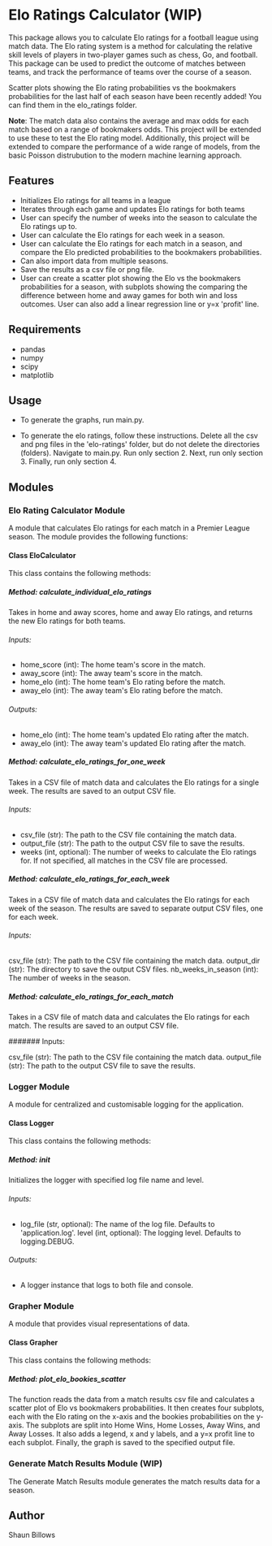 # Elo Ratings Calculator (WIP)

This package allows you to calculate Elo ratings for a football league using match data. The Elo rating system is a method for calculating the relative skill levels of players in two-player games such as chess, Go, and football. This package can be used to predict the outcome of matches between teams, and track the performance of teams over the course of a season.

Scatter plots showing the Elo rating probabilities vs the bookmakers probabilities for the last half of each season have been recently added! You can find them in the elo_ratings folder.

**Note**: The match data also contains the average and max odds for each match based on a range of bookmakers odds. This project will be extended to use these to test the Elo rating model. Additionally, this project will be extended to compare the performance of a wide range of models, from the basic Poisson distrubution to the modern machine learning approach.

## Features

- Initializes Elo ratings for all teams in a league
- Iterates through each game and updates Elo ratings for both teams
- User can specify the number of weeks into the season to calculate the Elo ratings up to.
- User can calculate the Elo ratings for each week in a season.
- User can calculate the Elo ratings for each match in a season, and compare the Elo predicted probabilities to the bookmakers probabilities.
- Can also import data from multiple seasons.
- Save the results as a csv file or png file.
- User can create a scatter plot showing the Elo vs the bookmakers probabilities for a season, with subplots showing the comparing the difference between home and away games for both win and loss outcomes. User can also add a linear regression line or y=x 'profit' line.

## Requirements

- pandas
- numpy
- scipy
- matplotlib

## Usage

- To generate the graphs, run main.py.

- To generate the elo ratings, follow these instructions. Delete all the csv and png files in the 'elo-ratings' folder, but do not delete the directories (folders). Navigate to main.py. Run only section 2. Next, run only section 3. Finally, run only section 4.

## Modules

### Elo Rating Calculator Module

A module that calculates Elo ratings for each match in a Premier League season. The module provides the following functions:

#### Class EloCalculator

This class contains the following methods:

##### Method: calculate_individual_elo_ratings

Takes in home and away scores, home and away Elo ratings, and returns the new Elo ratings for both teams.

###### Inputs:

- home_score (int): The home team's score in the match.
- away_score (int): The away team's score in the match.
- home_elo (int): The home team's Elo rating before the match.
- away_elo (int): The away team's Elo rating before the match.

###### Outputs:

- home_elo (int): The home team's updated Elo rating after the match.
- away_elo (int): The away team's updated Elo rating after the match.

##### Method: calculate_elo_ratings_for_one_week

Takes in a CSV file of match data and calculates the Elo ratings for a single week. The results are saved to an output CSV file.

###### Inputs:

- csv_file (str): The path to the CSV file containing the match data.
- output_file (str): The path to the output CSV file to save the results.
- weeks (int, optional): The number of weeks to calculate the Elo ratings for. If not specified, all matches in the CSV file are processed.

##### Method: calculate_elo_ratings_for_each_week

Takes in a CSV file of match data and calculates the Elo ratings for each week of the season. The results are saved to separate output CSV files, one for each week.

###### Inputs:

csv_file (str): The path to the CSV file containing the match data.
output_dir (str): The directory to save the output CSV files.
nb_weeks_in_season (int): The number of weeks in the season.

##### Method: calculate_elo_ratings_for_each_match

Takes in a CSV file of match data and calculates the Elo ratings for each match. The results are saved to an output CSV file.

####### Inputs:

csv_file (str): The path to the CSV file containing the match data.
output_file (str): The path to the output CSV file to save the results.

### Logger Module

A module for centralized and customisable logging for the application.

#### Class Logger

This class contains the following methods:

##### Method: init

Initializes the logger with specified log file name and level.

###### Inputs:

- log_file (str, optional): The name of the log file. Defaults to 'application.log'.
  level (int, optional): The logging level. Defaults to logging.DEBUG.

###### Outputs:

- A logger instance that logs to both file and console.

### Grapher Module

A module that provides visual representations of data.

#### Class Grapher

This class contains the following methods:

##### Method: plot_elo_bookies_scatter

The function reads the data from a match results csv file and calculates a scatter plot of Elo vs bookmakers probabilities. It then creates four subplots, each with the Elo rating on the x-axis and the bookies probabilities on the y-axis. The subplots are split into Home Wins, Home Losses, Away Wins, and Away Losses. It also adds a legend, x and y labels, and a y=x profit line to each subplot. Finally, the graph is saved to the specified output file.

### Generate Match Results Module (WIP)

The Generate Match Results module generates the match results data for a season.

## Author

Shaun Billows
